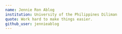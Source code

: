 ```yaml
---
name: Jennie Ron Ablog
institution: University of the Philippines Diliman
quote: Work hard to make things easier.
github_user: jennieablog
---
```

